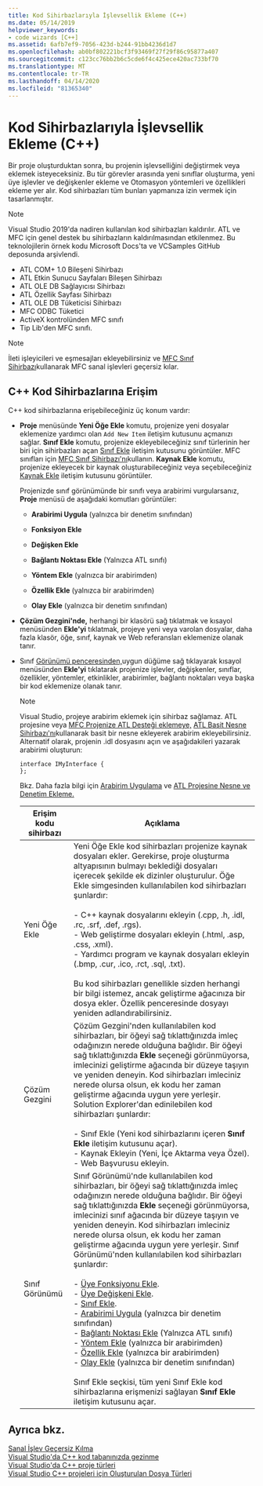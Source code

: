 ```yaml
---
title: Kod Sihirbazlarıyla İşlevsellik Ekleme (C++)
ms.date: 05/14/2019
helpviewer_keywords:
- code wizards [C++]
ms.assetid: 6afb7ef9-7056-423d-b244-91bb4236d1d7
ms.openlocfilehash: ab0bf802221bcf3f93469f27f29f86c95877a407
ms.sourcegitcommit: c123cc76bb2b6c5cde6f4c425ece420ac733bf70
ms.translationtype: MT
ms.contentlocale: tr-TR
ms.lasthandoff: 04/14/2020
ms.locfileid: "81365340"
---
```

# <a name="adding-functionality-with-code-wizards-c"></a>Kod Sihirbazlarıyla İşlevsellik Ekleme (C++)

Bir proje oluşturduktan sonra, bu projenin işlevselliğini değiştirmek veya eklemek isteyeceksiniz. Bu tür görevler arasında yeni sınıflar oluşturma, yeni üye işlevler ve değişkenler ekleme ve Otomasyon yöntemleri ve özellikleri ekleme yer alır. Kod sihirbazları tüm bunları yapmanıza izin vermek için tasarlanmıştır.

> [!NOTE]
> Visual Studio 2019'da nadiren kullanılan kod sihirbazları kaldırılır. ATL ve MFC için genel destek bu sihirbazların kaldırılmasından etkilenmez. Bu teknolojilerin örnek kodu Microsoft Docs'ta ve VCSamples GitHub deposunda arşivlendi.

- ATL COM+ 1.0 Bileşeni Sihirbazı
- ATL Etkin Sunucu Sayfaları Bileşen Sihirbazı
- ATL OLE DB Sağlayıcısı Sihirbazı
- ATL Özellik Sayfası Sihirbazı
- ATL OLE DB Tüketicisi Sihirbazı
- MFC ODBC Tüketici
- ActiveX kontrolünden MFC sınıfı
- Tip Lib'den MFC sınıfı.

> [!NOTE]
> İleti işleyicileri ve eşmesajları ekleyebilirsiniz ve [MFC Sınıf Sihirbazı](../mfc/reference/mfc-class-wizard.md)kullanarak MFC sanal işlevleri geçersiz kılar.

## <a name="accessing-c-code-wizards"></a>C++ Kod Sihirbazlarına Erişim

C++ kod sihirbazlarına erişebileceğiniz üç konum vardır:

- **Proje** menüsünde **Yeni Öğe Ekle** komutu, projenize yeni dosyalar eklemenize yardımcı olan `Add New Item` iletişim kutusunu açmanızı sağlar. **Sınıf Ekle** komutu, projenize ekleyebileceğiniz sınıf türlerinin her biri için sihirbazları açan [Sınıf Ekle](../ide/add-class-dialog-box.md) iletişim kutusunu görüntüler. MFC sınıfları için [MFC Sınıf Sihirbazı'nı](../mfc/reference/mfc-class-wizard.md)kullanın. **Kaynak Ekle** komutu, projenize ekleyecek bir kaynak oluşturabileceğiniz veya seçebileceğiniz [Kaynak Ekle](../windows/add-resource-dialog-box.md) iletişim kutusunu görüntüler.

   Projenizde sınıf görünümünde bir sınıfı veya arabirimi vurgularsanız, **Proje** menüsü de aşağıdaki komutları görüntüler:

  - **Arabirimi Uygula** (yalnızca bir denetim sınıfından)

  - **Fonksiyon Ekle**

  - **Değişken Ekle**

  - **Bağlantı Noktası Ekle** (Yalnızca ATL sınıfı)

  - **Yöntem Ekle** (yalnızca bir arabirimden)

  - **Özellik Ekle** (yalnızca bir arabirimden)

  - **Olay Ekle** (yalnızca bir denetim sınıfından)

- **Çözüm Gezgini'nde,** herhangi bir klasörü sağ tıklatmak ve kısayol menüsünden **Ekle'yi** tıklatmak, projeye yeni veya varolan dosyalar, daha fazla klasör, öğe, sınıf, kaynak ve Web referansları eklemenize olanak tanır.

- Sınıf [Görünümü penceresinden,](/visualstudio/ide/viewing-the-structure-of-code)uygun düğüme sağ tıklayarak kısayol menüsünden **Ekle'yi** tıklatarak projenize işlevler, değişkenler, sınıflar, özellikler, yöntemler, etkinlikler, arabirimler, bağlantı noktaları veya başka bir kod eklemenize olanak tanır.

   > [!NOTE]
   > Visual Studio, projeye arabirim eklemek için sihirbaz sağlamaz. ATL projesine veya [MFC Projenize ATL Desteği eklemeye,](../mfc/reference/adding-atl-support-to-your-mfc-project.md) [ATL Basit Nesne Sihirbazı'nı](../atl/reference/atl-simple-object-wizard.md)kullanarak basit bir nesne ekleyerek arabirim ekleyebilirsiniz. Alternatif olarak, projenin .idl dosyasını açın ve aşağıdakileri yazarak arabirimi oluşturun:

    ```IDL
    interface IMyInterface {
    };
    ```

   Bkz. Daha fazla bilgi için [Arabirim Uygulama](../ide/implementing-an-interface-visual-cpp.md) ve [ATL Projesine Nesne ve Denetim Ekleme.](../atl/reference/adding-objects-and-controls-to-an-atl-project.md)

   |Erişim kodu sihirbazı|Açıklama|
   |-----------------------------|-----------------|
   |Yeni Öğe Ekle|Yeni Öğe Ekle kod sihirbazları projenize kaynak dosyaları ekler. Gerekirse, proje oluşturma altyapısının bulmayı beklediği dosyaları içerecek şekilde ek dizinler oluşturulur. Öğe Ekle simgesinden kullanılabilen kod sihirbazları şunlardır:<br /><br />- C++ kaynak dosyalarını ekleyin (.cpp, .h, .idl, .rc, .srf, .def, .rgs).<br />- Web geliştirme dosyaları ekleyin (.html, .asp, .css, .xml).<br />- Yardımcı program ve kaynak dosyaları ekleyin (.bmp, .cur, .ico, .rct, .sql, .txt).<br /><br />Bu kod sihirbazları genellikle sizden herhangi bir bilgi istemez, ancak geliştirme ağacınıza bir dosya ekler. Özellik penceresinde dosyayı yeniden adlandırabilirsiniz.|
   |Çözüm Gezgini|Çözüm Gezgini'nden kullanılabilen kod sihirbazları, bir öğeyi sağ tıklattığınızda imleç odağınızın nerede olduğuna bağlıdır. Bir öğeyi sağ tıklattığınızda **Ekle** seçeneği görünmüyorsa, imlecinizi geliştirme ağacında bir düzeye taşıyın ve yeniden deneyin. Kod sihirbazları imleciniz nerede olursa olsun, ek kodu her zaman geliştirme ağacında uygun yere yerleşir. Solution Explorer'dan edinilebilen kod sihirbazları şunlardır:<br /><br />- Sınıf Ekle (Yeni kod sihirbazlarını içeren **Sınıf Ekle** iletişim kutusunu açar).<br />- Kaynak Ekleyin (Yeni, İçe Aktarma veya Özel).<br />- Web Başvurusu ekleyin.|
   |Sınıf Görünümü|Sınıf Görünümü'nde kullanılabilen kod sihirbazları, bir öğeyi sağ tıklattığınızda imleç odağınızın nerede olduğuna bağlıdır. Bir öğeyi sağ tıklattığınızda **Ekle** seçeneği görünmüyorsa, imlecinizi sınıf ağacında bir düzeye taşıyın ve yeniden deneyin. Kod sihirbazları imleciniz nerede olursa olsun, ek kodu her zaman geliştirme ağacında uygun yere yerleşir. Sınıf Görünümü'nden kullanılabilen kod sihirbazları şunlardır:<br /><br />- [Üye Fonksiyonu Ekle](../ide/adding-a-member-function-visual-cpp.md).<br />- [Üye Değişkeni Ekle](../ide/adding-a-member-variable-visual-cpp.md).<br />- [Sınıf Ekle](../ide/adding-a-class-visual-cpp.md).<br />- [Arabirimi Uygula](../ide/implement-interface-wizard.md) (yalnızca bir denetim sınıfından)<br />- [Bağlantı Noktası Ekle](../ide/implement-connection-point-wizard.md) (Yalnızca ATL sınıfı)<br />- [Yöntem Ekle](../ide/add-method-wizard.md) (yalnızca bir arabirimden)<br />- [Özellik Ekle](../ide/names-add-property-wizard.md) (yalnızca bir arabirimden)<br />- [Olay Ekle](../ide/add-event-wizard.md) (yalnızca bir denetim sınıfından)<br /><br />Sınıf Ekle seçkisi, tüm yeni Sınıf Ekle kod sihirbazlarına erişmenizi sağlayan **Sınıf Ekle** iletişim kutusunu açar.|

## <a name="see-also"></a>Ayrıca bkz.

[Sanal İşlev Geçersiz Kılma](../ide/overriding-a-virtual-function-visual-cpp.md)<br>
[Visual Studio'da C++ kod tabanınızda gezinme](../ide/navigate-code-cpp.md)<br>
[Visual Studio'da C++ proje türleri](../build/reference/visual-cpp-project-types.md)<br>
[Visual Studio C++ projeleri için Oluşturulan Dosya Türleri](../build/reference/file-types-created-for-visual-cpp-projects.md)
